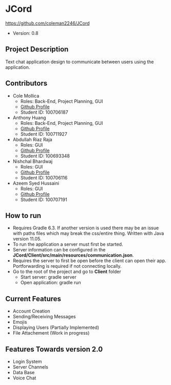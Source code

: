 # JCord
https://github.com/coleman2246/JCord
 * Version: 0.8
## Project Description
Text chat application design to communicate between users using the application.
## Contributors
* Cole Mollica
     * Roles: Back-End, Project Planning, GUI
     * [Github Profile](https://github.com/coleman2246)
     * Student ID: 100706187
* Anthony Huang
     * Roles: Back-End, Project Planning, GUI
     * [Github Profile](https://github.com/Nycarus)
     * Student ID: 100711927
* Abdullah Riaz Raja
     * Roles: GUI
     * [Github Profile](https://github.com/abdullah-riaz-raja)
     * Student ID: 100693348
* Nishchal Bhardwaj
     * Roles: GUI
     * [Github Profile](https://github.com/Nishchal2309)
     * Student ID: 100706116
* Azeem Syed Hussaini
     * Roles: GUI     
     * [Github Profile](https://github.com/Azeem-Hussaini)
     * Student ID: 100707191
## How to run
* Requires Gradle 6.3. If another version is used there may be an issue with paths files which may break the css/entire thing. Written with Java version 11.05. 
* To run the application a server must first be started. 
* Server information can be configured in the **JCord/Client/src/main/resources/communication.json**.
* Requires the server to first be open before the client can open their app. Portforwarding is required if not connecting locally.
* Go to the root of the project and go to **Client** folder
     * Start server: gradle server
     * Open application: gradle run
## Current Features
* Account Creation 
* Sending/Receiving Messages
* Emojis
* Displaying Users (Partially Implemented)
* File Attachement (Work in progress)
## Features Towards version 2.0
* Login System
* Server Channels
* Data Base
* Voice Chat
